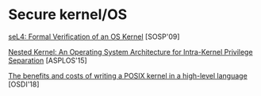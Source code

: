 # Secure kernel/OS

[seL4: Formal Verification of an OS Kernel](https://www.sigops.org/s/conferences/sosp/2009/papers/klein-sosp09.pdf) [SOSP'09]

[Nested Kernel: An Operating System Architecture for Intra-Kernel Privilege Separation](http://nathandautenhahn.com/downloads/publications/asplos200-dautenhahn.pdf) [ASPLOS'15]

[The benefits and costs of writing a POSIX kernel in a high-level language](https://www.usenix.org/system/files/osdi18-cutler.pdf) [OSDI'18]
